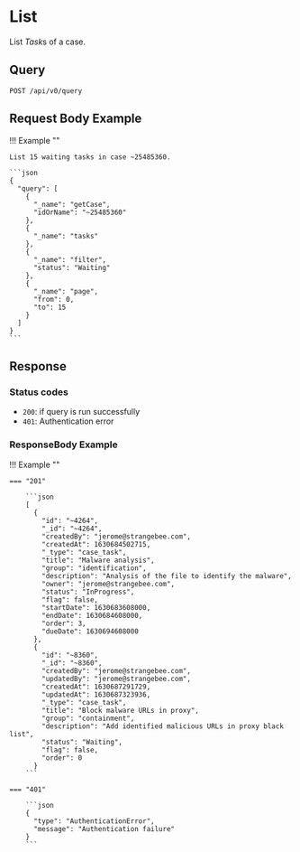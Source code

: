 # List

List *Task*s of a case.

## Query

```plain
POST /api/v0/query
```

##  Request Body Example

!!! Example ""

    List 15 waiting tasks in case ~25485360.

    ```json
    {
      "query": [
        {
          "_name": "getCase",
          "idOrName": "~25485360"
        },
        {
          "_name": "tasks"
        },
        {
          "_name": "filter",
          "status": "Waiting"
        },
        {
          "_name": "page",
          "from": 0,
          "to": 15
        }
      ]
    }
    ```

## Response

### Status codes

- `200`: if query is run successfully
- `401`: Authentication error

### ResponseBody Example

!!! Example ""

    === "201"

        ```json
        [
          {
            "id": "~4264",
            "_id": "~4264",
            "createdBy": "jerome@strangebee.com",
            "createdAt": 1630684502715,
            "_type": "case_task",
            "title": "Malware analysis",
            "group": "identification",
            "description": "Analysis of the file to identify the malware",
            "owner": "jerome@strangebee.com",
            "status": "InProgress",
            "flag": false,
            "startDate": 1630683608000,
            "endDate": 1630684608000,
            "order": 3,
            "dueDate": 1630694608000
          },
          {
            "id": "~8360",
            "_id": "~8360",
            "createdBy": "jerome@strangebee.com",
            "updatedBy": "jerome@strangebee.com",
            "createdAt": 1630687291729,
            "updatedAt": 1630687323936,
            "_type": "case_task",
            "title": "Block malware URLs in proxy",
            "group": "containment",
            "description": "Add identified malicious URLs in proxy black list",
            "status": "Waiting",
            "flag": false,
            "order": 0
          }
        ```
    
    === "401" 

        ```json
        {
          "type": "AuthenticationError",
          "message": "Authentication failure"
        }
        ```
